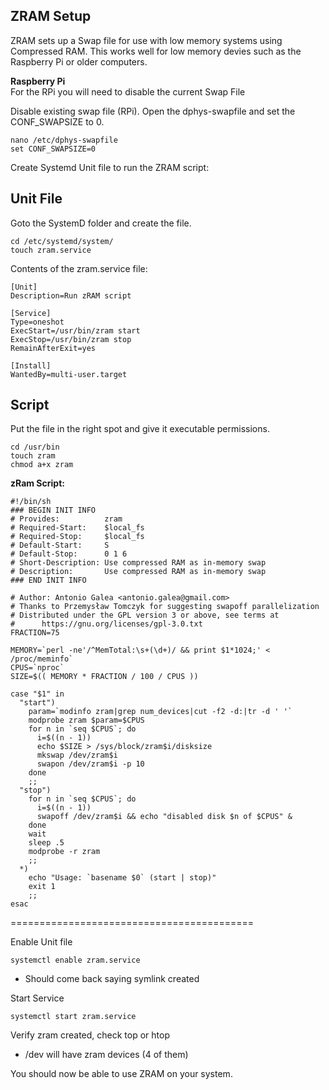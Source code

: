 ## **ZRAM Setup**  
ZRAM sets up a Swap file for use with low memory systems using Compressed RAM. This works well for low memory devies such as the Raspberry Pi or older computers.  

**Raspberry Pi**  
For the RPi you will need to disable the current Swap File

Disable existing swap file (RPi). Open the dphys-swapfile and set the CONF_SWAPSIZE to 0.  
```
nano /etc/dphys-swapfile
set CONF_SWAPSIZE=0
```  

Create Systemd Unit file to run the ZRAM script:

## Unit File  

Goto the SystemD folder and create the file.

```
cd /etc/systemd/system/
touch zram.service
```  

Contents of the zram.service file:  

```
[Unit]
Description=Run zRAM script

[Service]
Type=oneshot
ExecStart=/usr/bin/zram start
ExecStop=/usr/bin/zram stop
RemainAfterExit=yes

[Install]
WantedBy=multi-user.target
```  

## Script  

Put the file in the right spot and give it executable permissions.  

```
cd /usr/bin
touch zram
chmod a+x zram  
```  

**zRam Script:**  

```
#!/bin/sh
### BEGIN INIT INFO
# Provides:          zram
# Required-Start:    $local_fs
# Required-Stop:     $local_fs
# Default-Start:     S
# Default-Stop:      0 1 6
# Short-Description: Use compressed RAM as in-memory swap
# Description:       Use compressed RAM as in-memory swap
### END INIT INFO

# Author: Antonio Galea <antonio.galea@gmail.com>
# Thanks to Przemysław Tomczyk for suggesting swapoff parallelization
# Distributed under the GPL version 3 or above, see terms at
#      https://gnu.org/licenses/gpl-3.0.txt
FRACTION=75

MEMORY=`perl -ne'/^MemTotal:\s+(\d+)/ && print $1*1024;' < /proc/meminfo`
CPUS=`nproc`
SIZE=$(( MEMORY * FRACTION / 100 / CPUS ))

case "$1" in
  "start")
    param=`modinfo zram|grep num_devices|cut -f2 -d:|tr -d ' '`
    modprobe zram $param=$CPUS
    for n in `seq $CPUS`; do
      i=$((n - 1))
      echo $SIZE > /sys/block/zram$i/disksize
      mkswap /dev/zram$i
      swapon /dev/zram$i -p 10
    done
    ;;
  "stop")
    for n in `seq $CPUS`; do
      i=$((n - 1))
      swapoff /dev/zram$i && echo "disabled disk $n of $CPUS" &
    done
    wait
    sleep .5
    modprobe -r zram
    ;;
  *)
    echo "Usage: `basename $0` (start | stop)"
    exit 1
    ;;
esac
```  

==========================================

Enable Unit file  
```
systemctl enable zram.service
```

- Should come back saying symlink created

Start Service
```
systemctl start zram.service
```

Verify zram created, check top or htop
- /dev will have zram devices (4 of them)

You should now be able to use ZRAM on your system.  
